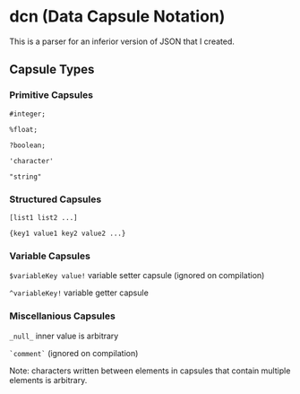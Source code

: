 # dcn (Data Capsule Notation)
This is a parser for an inferior version of JSON that I created.

## Capsule Types
### Primitive Capsules
`#integer;`  

`%float;`  

`?boolean;`  

`'character'`  

`"string"`
### Structured Capsules
`[list1 list2 ...]`  

`{key1 value1 key2 value2 ...}`
### Variable Capsules
`$variableKey value!` variable setter capsule  (ignored on compilation)  

`^variableKey!` variable getter capsule
### Miscellanious Capsules
`_null_` inner value is arbitrary  

`` `comment` `` (ignored on compilation)  
  
Note: characters written between elements in capsules that contain multiple elements is arbitrary.
